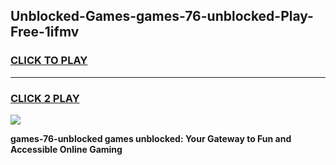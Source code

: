 
## Unblocked-Games-games-76-unblocked-Play-Free-1ifmv
<h3>
<a href="https://premium76.site?title=games-76-unblocked&ref=20A">CLICK TO PLAY</a></h3>
<hr>

<h3>
<a href="https://premium76.site?title=games-76-unblocked&ref=20A">CLICK 2 PLAY</a>
  
</h3>

<a href="https://premium76.site?title=games-76-unblocked&ref=20A"><img src="https://clearcache.store/games.png"></a>


**games-76-unblocked games unblocked: Your Gateway to Fun and Accessible Online Gaming**
